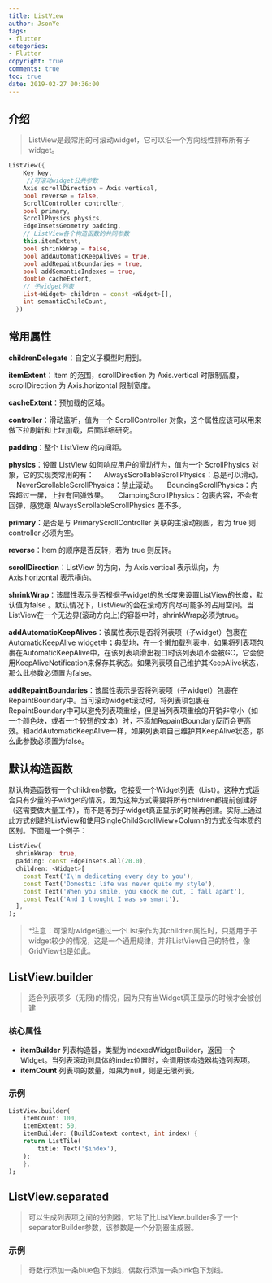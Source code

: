 ```yaml
---
title: ListView
author: JsonYe
tags:
- flutter
categories:
- Flutter
copyright: true
comments: true
toc: true
date: 2019-02-27 00:36:00   
---
```

## 介绍
> ListView是最常用的可滚动widget，它可以沿一个方向线性排布所有子widget。

```dart
ListView({
    Key key,
     //可滚动widget公共参数
    Axis scrollDirection = Axis.vertical,
    bool reverse = false,
    ScrollController controller,
    bool primary,
    ScrollPhysics physics,
    EdgeInsetsGeometry padding,
    // ListView各个构造函数的共同参数 
    this.itemExtent,
    bool shrinkWrap = false,
    bool addAutomaticKeepAlives = true,
    bool addRepaintBoundaries = true,
    bool addSemanticIndexes = true,
    double cacheExtent,
    // 子widget列表
    List<Widget> children = const <Widget>[],
    int semanticChildCount,
  })
```

## 常用属性
**childrenDelegate**：自定义子模型时用到。

**itemExtent**：Item 的范围，scrollDirection 为 Axis.vertical 时限制高度，scrollDirection 为 Axis.horizontal 限制宽度。

**cacheExtent**：预加载的区域。

**controller**：滑动监听，值为一个 ScrollController 对象，这个属性应该可以用来做下拉刷新和上垃加载，后面详细研究。

**padding**：整个 ListView 的内间距。

**physics**：设置 ListView 如何响应用户的滑动行为，值为一个 ScrollPhysics 对象，它的实现类常用的有：
    AlwaysScrollableScrollPhysics：总是可以滑动。
    NeverScrollableScrollPhysics：禁止滚动。
    BouncingScrollPhysics：内容超过一屏，上拉有回弹效果。
    ClampingScrollPhysics：包裹内容，不会有回弹，感觉跟 AlwaysScrollableScrollPhysics 差不多。

**primary**：是否是与 PrimaryScrollController 关联的主滚动视图，若为 true 则 controller 必须为空。  

**reverse**：Item 的顺序是否反转，若为 true 则反转。

**scrollDirection**：ListView 的方向，为 Axis.vertical 表示纵向，为 Axis.horizontal 表示横向。

**shrinkWrap**：该属性表示是否根据子widget的总长度来设置ListView的长度，默认值为false 。默认情况下，ListView的会在滚动方向尽可能多的占用空间。当ListView在一个无边界(滚动方向上)的容器中时，shrinkWrap必须为true。

**addAutomaticKeepAlives**：该属性表示是否将列表项（子widget）包裹在AutomaticKeepAlive widget中；典型地，在一个懒加载列表中，如果将列表项包裹在AutomaticKeepAlive中，在该列表项滑出视口时该列表项不会被GC，它会使用KeepAliveNotification来保存其状态。如果列表项自己维护其KeepAlive状态，那么此参数必须置为false。

**addRepaintBoundaries**：该属性表示是否将列表项（子widget）包裹在RepaintBoundary中。当可滚动widget滚动时，将列表项包裹在RepaintBoundary中可以避免列表项重绘，但是当列表项重绘的开销非常小（如一个颜色块，或者一个较短的文本）时，不添加RepaintBoundary反而会更高效。和addAutomaticKeepAlive一样，如果列表项自己维护其KeepAlive状态，那么此参数必须置为false。

## 默认构造函数
默认构造函数有一个children参数，它接受一个Widget列表（List）。这种方式适合只有少量的子widget的情况，因为这种方式需要将所有children都提前创建好（这需要做大量工作），而不是等到子widget真正显示的时候再创建。实际上通过此方式创建的ListView和使用SingleChildScrollView+Column的方式没有本质的区别。下面是一个例子：

```dart
ListView(
  shrinkWrap: true, 
  padding: const EdgeInsets.all(20.0),
  children: <Widget>[
    const Text('I\'m dedicating every day to you'),
    const Text('Domestic life was never quite my style'),
    const Text('When you smile, you knock me out, I fall apart'),
    const Text('And I thought I was so smart'),
  ],
);
```
> *注意：可滚动widget通过一个List来作为其children属性时，只适用于子widget较少的情况，这是一个通用规律，并非ListView自己的特性，像GridView也是如此。

## ListView.builder
> 适合列表项多（无限)的情况，因为只有当Widget真正显示的时候才会被创建

### 核心属性
- **itemBuilder** 列表构造器，类型为IndexedWidgetBuilder，返回一个Widget。当列表滚动到具体的index位置时，会调用该构造器构造列表项。
- **itemCount** 列表项的数量，如果为null，则是无限列表。
### 示例
```dart
ListView.builder(
    itemCount: 100,
    itemExtent: 50,
    itemBuilder: (BuildContext context, int index) {
    return ListTile(
        title: Text('$index'),
    );
    },
);
```

## ListView.separated
> 可以生成列表项之间的分割器，它除了比ListView.builder多了一个separatorBuilder参数，该参数是一个分割器生成器。

### 示例
> 奇数行添加一条blue色下划线，偶数行添加一条pink色下划线。

